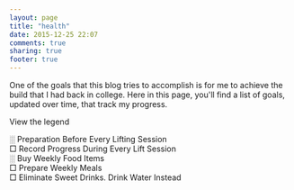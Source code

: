 ```yaml
---
layout: page
title: "health"
date: 2015-12-25 22:07
comments: true
sharing: true
footer: true
---
```


One of the goals that this blog tries to accomplish is for me to achieve the build that I had back in college. Here in this page, you'll find a list of goals, updated over time, that track my progress.

View the legend

░ Preparation Before Every Lifting Session<br/>
□ Record Progress During Every Lift Session<br/>
░ Buy Weekly Food Items<br/>
□ Prepare Weekly Meals<br/>
□ Eliminate Sweet Drinks. Drink Water Instead